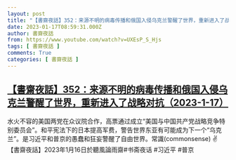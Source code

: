 ```yaml
---
layout: post
title: "【書齋夜話】352：来源不明的病毒传播和俄国入侵乌克兰警醒了世界，重新进入了战略对抗（2023-1-17）"
date: 2023-01-17T08:59:31.000Z
author: 書齋夜話
from: https://www.youtube.com/watch?v=UXEsP_S_Hjs
tags: [ 書齋夜話 ]
comments: True
categories: [ 書齋夜話 ]
---
```

<!--1673945971000-->
[【書齋夜話】352：来源不明的病毒传播和俄国入侵乌克兰警醒了世界，重新进入了战略对抗（2023-1-17）](https://www.youtube.com/watch?v=UXEsP_S_Hjs)
------

<div>
水火不容的美国两党在众议院合作，高票通过成立“美国与中国共产党战略竞争特别委员会”。和平宪法下的日本提高军费，警告世界东亚有可能成为下一个“乌克兰”。是习近平和普京的愚蠢和狂妄警醒了自由世界。常識(commonsense) ✌【書齋夜話】2023年1月16日於聽風論雨齋#书斋夜话 #习近平 #普京
</div>
